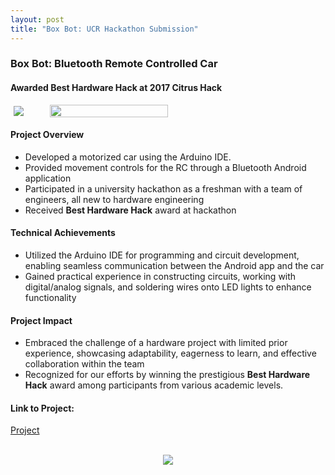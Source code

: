 ```yaml
---
layout: post
title: "Box Bot: UCR Hackathon Submission"
---
```


### Box Bot: Bluetooth Remote Controlled Car
#### Awarded **Best Hardware Hack** at 2017 Citrus Hack

<div align="center" style="display: flex; align-items: center;">
  <img src="{{ site.url }}/assets/Files/BoxBot/Award.JPG" style="max-width: 50%; height: auto; margin: 0 5px;"/>
  <img src="{{ site.url }}/assets/Files/BoxBot/BoxBot.JPG" style="max-width: 50%; height: 75%; margin: 0 5px;"/>
</div>

#### Project Overview
* Developed a motorized car using the Arduino IDE.
* Provided movement controls for the RC through a Bluetooth Android application
* Participated in a university hackathon as a freshman with a team of engineers, all new to hardware engineering
* Received **Best Hardware Hack** award at hackathon

#### Technical Achievements 
* Utilized the Arduino IDE for programming and circuit development, enabling seamless communication between the Android app and the car
* Gained practical experience in constructing circuits, working with digital/analog signals, and soldering wires onto LED lights to enhance functionality

#### Project Impact 
* Embraced the challenge of a hardware project with limited prior experience, showcasing adaptability, eagerness to learn, and effective collaboration within the team
* Recognized for our efforts by winning the prestigious **Best Hardware Hack** award among participants from various academic levels.

#### Link to Project:

[Project](https://devpost.com/software/box-bot)

<br/>

<div align="center">
   <img src="{{ site.url }}/assets/Files/BoxBot/BoxBot.gif"/>
</div>

